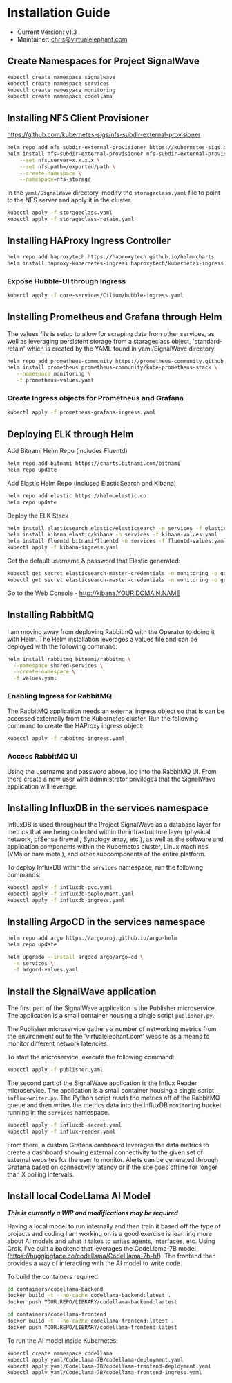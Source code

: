 # Installation Guide
- Current Version: v1.3
- Maintainer: chris@virtualelephant.com

## Create Namespaces for Project SignalWave

```bash
kubectl create namespace signalwave
kubectl create namespace services
kubectl create namespace monitoring
kubectl create namespace codellama
```

## Installing NFS Client Provisioner
https://github.com/kubernetes-sigs/nfs-subdir-external-provisioner

```bash
helm repo add nfs-subdir-external-provisioner https://kubernetes-sigs.github.io/nfs-subdir-external-provisioner/
helm install nfs-subdir-external-provisioner nfs-subdir-external-provisioner/nfs-subdir-external-provisioner \
    --set nfs.server=x.x.x.x \
    --set nfs.path=/exported/path \
    --create-namespace \
    --namespace=nfs-storage
```

In the `yaml/SignalWave` directory, modify the `storageclass.yaml` file to point to the NFS server and apply it in the cluster.

```bash
kubectl apply -f storageclass.yaml
kubectl apply -f storageclass-retain.yaml
```

## Installing HAProxy Ingress Controller

```bash
helm repo add haproxytech https://haproxytech.github.io/helm-charts
helm install haproxy-kubernetes-ingress haproxytech/kubernetes-ingress --create-namespace --namespace haproxy
```
### Expose Hubble-UI through Ingress

```bash
kubectl apply -f core-services/Cilium/hubble-ingress.yaml
```

## Installing Prometheus and Grafana through Helm

The values file is setup to allow for scraping data from other services, as well as leveraging persistent storage from a storageclass object, 'standard-retain' which is created by the YAML found in yaml/SignalWave directory.

```bash
helm repo add prometheus-community https://prometheus-community.github.io/helm-charts
helm install prometheus prometheus-community/kube-prometheus-stack \
   --namespace monitoring \
   -f prometheus-values.yaml
```

### Create Ingress objects for Prometheus and Grafana

```bash
kubectl apply -f prometheus-grafana-ingress.yaml
```

## Deploying ELK through Helm

Add Bitnami Helm Repo (includes Fluentd)

```bash
helm repo add bitnami https://charts.bitnami.com/bitnami
helm repo update
```

Add Elastic Helm Repo (inclused ElasticSearch and Kibana)

```bash
helm repo add elastic https://helm.elastic.co
helm repo update
```

Deploy the ELK Stack

```bash
helm install elasticsearch elastic/elasticsearch -n services -f elasticsearch-values.yaml
helm install kibana elastic/kibana -n services -f kibana-values.yaml
helm install fluentd bitnami/fluentd -n services -f fluentd-values.yaml
kubectl apply -f kibana-ingress.yaml
```

Get the default username & password that Elastic generated:

```bash
kubectl get secret elasticsearch-master-credentials -n monitoring -o go-template='{{.data.username | base64decode}}'
kubectl get secret elasticsearch-master-credentials -n monitoring -o go-template='{{.data.password | base64decode}}'
```

Go to the Web Console - http://kibana.YOUR.DOMAIN.NAME

## Installing RabbitMQ

I am moving away from deploying RabbitmQ with the Operator to doing it with Helm. The Helm installation leverages a values file and can be deployed with the following command:

```bash
helm install rabbitmq bitnami/rabbitmq \
  --namespace shared-services \
  --create-namespace \
  -f values.yaml
```

### Enabling Ingress for RabbitMQ
The RabbitMQ application needs an external ingress object so that is can be accessed externally from the Kubernetes cluster. Run the following command to create the HAProxy ingress object:

```bash
kubectl apply -f rabbitmq-ingress.yaml
```

### Access RabbitMQ UI
Using the username and password above, log into the RabbitMQ UI. From there create a new user with administrator privileges
that the SignalWave application will leverage.

## Installing InfluxDB in the services namespace
InfluxDB is used throughout the Project SignalWave as a database layer for metrics that are being collected within the infrastructure layer (physical network, pfSense firewall, Synology array, etc.), as well as the software and application components within the Kubernetes cluster, Linux machines (VMs or bare metal), and other subcomponents of the entire platform.

To deploy InfluxDB within the `services` namespace, run the following commands:

```bash
kubectl apply -f influxdb-pvc.yaml
kubectl apply -f influxdb-deployment.yaml
kubectl apply -f influxdb-ingress.yaml
```

## Installing ArgoCD in the services namespace

```bash
helm repo add argo https://argoproj.github.io/argo-helm
helm repo update

helm upgrade --install argocd argo/argo-cd \
  -n services \
  -f argocd-values.yaml
```

## Install the SignalWave application
The first part of the SignalWave application is the Publisher microservice. The application is a small container housing a single script `publisher.py`.

The Publisher microservice gathers a number of networking metrics from the environment out to the 'virtualelephant.com' website as a means to monitor different network latencies.

To start the microservice, execute the following command:
```bash
kubectl apply -f publisher.yaml
```

The second part of the SignalWave application is the Influx Reader microservice. The application is a small container housing a single script `influx-writer.py`. The Python script reads the metrics off of the RabbitMQ queue and then writes the metrics data into the InfluxDB `monitoring` bucket running in the `services` namespace.

```bash
kubectl apply -f influxdb-secret.yaml
kubectl apply -f influx-reader.yaml
```

From there, a custom Grafana dashboard leverages the data metrics to create a dashboard showing external connectivity to the given set of external websites for the user to monitor. Alerts can be generated through Grafana based on connectivity latency or if the site goes offline for longer than X polling intervals.

## Install local CodeLlama AI Model

***This is currently a WIP and modifications may be required***

Having a local model to run internally and then train it based off the type of projects and coding I am working on is a good exercise is learning more about AI models and what it takes to writes agents, interfaces, etc. Using Grok, I've built a backend that leverages the CodeLlama-7B model (https://huggingface.co/codellama/CodeLlama-7b-hf). The frontend then provides a way of interacting with the AI model to write code.

To build the containers required:

```bash
cd containers/codellama-backend
docker build -t --no-cache codellama-backend:latest .
docker push YOUR.REPO/LIBRARY/codellama-backend:lastest

cd containers/codellama-frontend
docker build -t --no-cache codellama-frontend:latest .
docker push YOUR.REPO/LIBRARY/codellama-frontend:latest
```

To run the AI model inside Kubernetes:

```bash
kubectl create namespace codellama
kubectl apply yaml/CodeLlama-7B/codellama-deployment.yaml
kubectl apply yaml/CodeLlama-7B/codellama-frontend-deployment.yaml
kubectl apply yaml/CodeLlama-7B/codellama-frontend-ingress.yaml
```